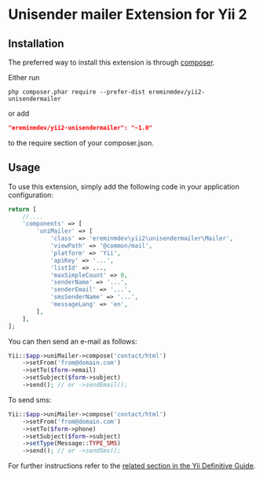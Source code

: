 Unisender mailer Extension for Yii 2
====================================

Installation
------------

The preferred way to install this extension is through [composer](http://getcomposer.org/download/).

Either run

```
php composer.phar require --prefer-dist ereminmdev/yii2-unisendermailer
```

or add

```json
"ereminmdev/yii2-unisendermailer": "~1.0"
```

to the require section of your composer.json.

Usage
-----

To use this extension, simply add the following code in your application configuration:

```php
return [
    //....
    'components' => [
        'uniMailer' => [
            'class' => 'ereminmdev\yii2\unisendermailer\Mailer',
            'viewPath' => '@common/mail',
            'platform' => 'Yii',
            'apiKey' => '...',
            'listId' => ...,
            'maxSimpleCount' => 0,
            'senderName' => '...',
            'senderEmail' => '...',
            'smsSenderName' => '...',
            'messageLang' => 'en', 
        ],
    ],
];
```

You can then send an e-mail as follows:

```php
Yii::$app->uniMailer->compose('contact/html')
    ->setFrom('from@domain.com')
    ->setTo($form->email)
    ->setSubject($form->subject)
    ->send(); // or ->sendEmail();
```

To send sms:

```php
Yii::$app->uniMailer->compose('contact/html')
    ->setFrom('from@domain.com')
    ->setTo($form->phone)
    ->setSubject($form->subject)
    ->setType(Message::TYPE_SMS)
    ->send(); // or ->sendSms();
```

For further instructions refer to the [related section in the Yii Definitive Guide](http://www.yiiframework.com/doc-2.0/guide-tutorial-mailing.html).
